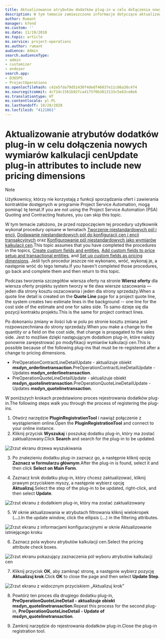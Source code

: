 ```yaml
---
title: Aktualizowanie atrybutów dodatków plug-in w celu dołączenia nowych wymiarów kalkulacji cen
description: W tym temacie zamieszczono informacje dotyczące aktualizowania atrybutów dodatków plug-in o wymiary kalkulacji cen.
author: Rumant
manager: kfend
ms.custom: ''
ms.date: 11/19/2018
ms.topic: article
ms.service: project-operations
ms.author: rumant
audience: Admin
search.audienceType:
- admin
- customizer
- enduser
search.app:
- D365PS
- ProjectOperations
ms.openlocfilehash: c42e5fda79d51430f4dedf46037e11c86a38c474
ms.sourcegitcommit: 4cf1dc1561b92fca4175f0b3813133c5e63ce8e6
ms.translationtype: HT
ms.contentlocale: pl-PL
ms.lasthandoff: 10/28/2020
ms.locfileid: "4121861"
---
```

# <a name="update-plug-in-attributes-to-include-new-pricing-dimensions"></a><span data-ttu-id="a5de3-103">Aktualizowanie atrybutów dodatków plug-in w celu dołączenia nowych wymiarów kalkulacji cen</span><span class="sxs-lookup"><span data-stu-id="a5de3-103">Update plug-in attributes to include new pricing dimensions</span></span>

> [!NOTE]
> <span data-ttu-id="a5de3-104">Użytkownicy, którzy nie korzystają z funkcji sporządzania ofert i zawierania kontraktów dostępnych w programie Project Service Automation, mogą pominąć tę temat.</span><span class="sxs-lookup"><span data-stu-id="a5de3-104">If you are not using the Project Service Automation (PSA) Quoting and Contracting features, you can skip this topic.</span></span>

<span data-ttu-id="a5de3-105">W tym temacie założono, że przed rozpoczęciem tej procedury użytkownik wykonał procedury opisane w tematach [Tworzenie niestandardowych pól i encji](create-custom-fields-entities.md), [Dodawanie niestandardowych pól do konfiguracji cen i encji transakcyjnych](field-references.md) oraz [Konfigurowanie pól niestandardowych jako wymiarów kalkulacji cen](set-up-pricing-dimensions.md).</span><span class="sxs-lookup"><span data-stu-id="a5de3-105">This topic assumes that you have completed the procedures in the topics, [Create custom fields and entities](create-custom-fields-entities.md), [Add custom fields to price setup and transactional entities](field-references.md), and [Set up custom fields as pricing dimensions](set-up-pricing-dimensions.md).</span></span> <span data-ttu-id="a5de3-106">Jeśli tych procedur jeszcze nie wykonano, wróć, wykonaj je, a następnie wróć do tego tematu.</span><span class="sxs-lookup"><span data-stu-id="a5de3-106">If you haven't completed those procedures, go back and complete them and then return to this topic.</span></span>

<span data-ttu-id="a5de3-107">Podczas tworzenia szczegółów wiersza oferty na stronie **Wiersz oferty** dla wiersza oferty projektu system tworzy w tle dwa wiersze szacowania — jeden dla strony kosztu oszacowania i jeden dla strony sprzedaży.</span><span class="sxs-lookup"><span data-stu-id="a5de3-107">When a quote line detail is created on the **Quote Line** page for a project quote line, the system creates two estimate lines in the background -- one line for the cost side of the estimate and one for sales side.</span></span> <span data-ttu-id="a5de3-108">To samo dzieje się dla pozycji kontraktu projektu.</span><span class="sxs-lookup"><span data-stu-id="a5de3-108">This is the same  for project contract lines.</span></span>

<span data-ttu-id="a5de3-109">Po dokonaniu zmiany w ilości lub w polu po stronie kosztu zmiana jest rozpowszechniana do strony sprzedaży.</span><span class="sxs-lookup"><span data-stu-id="a5de3-109">When you make a change to the quantity or a field on the cost side, that change is propagated to the sales side.</span></span> <span data-ttu-id="a5de3-110">Jest to możliwe dzięki następującym dodatkom plug-in, które należy ponownie zarejestrować po modyfikacji wymiarów kalkulacji cen.</span><span class="sxs-lookup"><span data-stu-id="a5de3-110">This is possible because of the following plug-ins that must be re-registered after a change to pricing dimensions.</span></span>

- <span data-ttu-id="a5de3-111">PreOperationContractLineDetailUpdate - aktualizuje obiekt **msdyn_orderlinetransaction**.</span><span class="sxs-lookup"><span data-stu-id="a5de3-111">PreOperationContractLineDetailUpdate - Updates **msdyn_orderlinetransaction**.</span></span>
- <span data-ttu-id="a5de3-112">PreOperationQuoteLineDetailUpdate - aktualizuje obiekt **msdyn_quotelinetransaction**.</span><span class="sxs-lookup"><span data-stu-id="a5de3-112">PreOperationQuoteLineDetailUpdate - Updates **msdyn_quotelinetransaction**.</span></span>

<span data-ttu-id="a5de3-113">W poniższych krokach przedstawiono proces rejestrowania dodatków plug-in.</span><span class="sxs-lookup"><span data-stu-id="a5de3-113">The following steps walk you through the process of registering the plug-ins.</span></span>

1. <span data-ttu-id="a5de3-114">Otwórz narzędzie **PluginRegistrationTool** i nawiąż połączenie z wystąpieniem online.</span><span class="sxs-lookup"><span data-stu-id="a5de3-114">Open the **PluginRegistrationTool** and connect to your online instance.</span></span>
2. <span data-ttu-id="a5de3-115">Kliknij przycisk **Wyszukaj** i poszukaj dodatku plug-in, który ma zostać zaktualizowany.</span><span class="sxs-lookup"><span data-stu-id="a5de3-115">Click **Search** and search for the plug-in to be updated.</span></span>

 ![Zrzut ekranu drzewa wyszukiwania](media/PRT-1.png)

3. <span data-ttu-id="a5de3-117">Po znalezieniu dodatku plug-in zaznacz go, a następnie kliknij opcję **Zaznacz w formularzu głównym**.</span><span class="sxs-lookup"><span data-stu-id="a5de3-117">After the plug-in is found, select it and then click **Select on Main Form**.</span></span>

4. <span data-ttu-id="a5de3-118">Zaznacz krok dodatku plug-in, który chcesz zaktualizować, kliknij prawym przyciskiem myszy, a następnie wybierz opcję **Aktualizuj**.</span><span class="sxs-lookup"><span data-stu-id="a5de3-118">Select the step of the plug-in to be updated, right-click, and then select **Update**.</span></span>

 ![Zrzut ekranu z dodatkiem plug-in, który ma zostać zaktualizowany](media/PRT-2.png)
 
5. <span data-ttu-id="a5de3-120">W oknie aktualizowania w atrybutach filtrowania kliknij wielokropek (**...**).</span><span class="sxs-lookup"><span data-stu-id="a5de3-120">In the update window, click the ellipsis (**...**) in the filtering attributes.</span></span>

 ![Zrzut ekranu z informacjami konfiguracyjnymi w oknie Aktualizowanie istniejącego kroku](media/PRT-3.png)
 
6. <span data-ttu-id="a5de3-122">Zaznacz pola wyboru atrybutów kalkulacji cen.</span><span class="sxs-lookup"><span data-stu-id="a5de3-122">Select the pricing attribute check boxes.</span></span>

 ![Zrzut ekranu pokazujący zaznaczenia pól wyboru atrybutów kalkulacji cen](media/PRT-4.png)

7. <span data-ttu-id="a5de3-124">Kliknij przycisk **OK**, aby zamknąć stronę, a następnie wybierz pozycję **Aktualizuj krok**.</span><span class="sxs-lookup"><span data-stu-id="a5de3-124">Click **OK** to close the page and then select **Update Step**.</span></span>

 ![Zrzut ekranu z widocznym przyciskiem „Aktualizuj krok”](media/PRT-5.png)
 
8. <span data-ttu-id="a5de3-126">Powtórz ten proces dla drugiego dodatku plug-in, **PreOperationQuoteLineDetail - aktualizuje obiekt msdyn_quotelinetransaction**.</span><span class="sxs-lookup"><span data-stu-id="a5de3-126">Repeat this process for the second plug-in, **PreOperationQuoteLineDetail - Update of msdyn_quotelinetransaction**.</span></span>

9. <span data-ttu-id="a5de3-127">Zamknij narzędzie do rejestrowania dodatków plug-in.</span><span class="sxs-lookup"><span data-stu-id="a5de3-127">Close the plug-in registration tool.</span></span>


